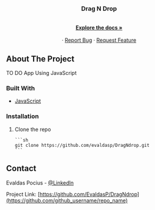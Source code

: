 <!-- PROJECT LOGO -->
<br />
<p align="center">

  <h3 align="center">Drag N Drop</h3>

  <p align="center">
    <br />
    <a href="https://github.com/EvaldasP/DragNdrop"><strong>Explore the docs »</strong></a>
    <br />
    <br />
    ·
    <a href="https://github.com/EvaldasP/DragNdrop">Report Bug</a>
    ·
    <a href="https://github.com/EvaldasP/DragNdrop">Request Feature</a>
  </p>
</p>

<!-- ABOUT THE PROJECT -->

## About The Project

TO DO App Using JavaScript

### Built With

- [JavaScript](https://www.javascript.com/)

### Installation

1.  Clone the repo

        ```sh
        git clone https://github.com/evaldasp/DragNdrop.git
        ```

    <!-- USAGE EXAMPLES -->

<!-- CONTACT -->

## Contact

Evaldas Pocius - [@LinkedIn](https://www.linkedin.com/in/evaldaspocius/)

Project Link: [https://github.com/EvaldasP/DragNdrop](https://github.com/github_username/repo_name)
